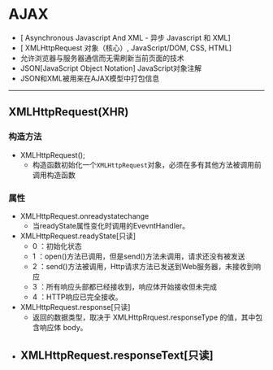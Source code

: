 # AJAX
- [ Asynchronous Javascript And XML - 异步 Javascript 和 XML]
- [ XMLHttpRequest 对象（核心）, JavaScript/DOM, CSS, HTML]
- 允许浏览器与服务器通信而无需刷新当前页面的技术
- JSON[JavaScript Object Notation] JavaScript对象注解
- JSON和XML被用来在AJAX模型中打包信息

----

## XMLHttpRequest(XHR)

### 构造方法
- XMLHttpRequest();
    - 构造函数初始化一个`XMLHttpRequest`对象，必须在多有其他方法被调用前调用构造函数

### 属性
- XMLHttpRequest.onreadystatechange
    - 当readyState属性变化时调用的EvevntHandler。
- XMLHttpRequest.readyState[只读]
    - 0 ：初始化状态
    - 1 ：open()方法已调用，但是send()方法未调用，请求还没有被发送
    - 2 ：send()方法被调用，Http请求方法已发送到Web服务器，未接收到响应
    - 3 ：所有响应头部都已经接收到，响应体开始接收但未完成
    - 4 ：HTTP响应已完全接收。
- XMLHttpRequest.response[只读]
    - 返回的数据类型，取决于 XMLHttpRrquest.responseType 的值，其中包含响应体 body。
- XMLHttpRequest.responseText[只读]
    -
